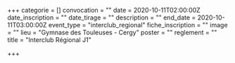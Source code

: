 +++
categorie = []
convocation = ""
date = 2020-10-11T02:00:00Z
date_inscription = ""
date_tirage = ""
description = ""
end_date = 2020-10-11T03:00:00Z
event_type = "interclub_regional"
fiche_inscription = ""
image = ""
lieu = "Gymnase des Touleuses - Cergy"
poster = ""
reglement = ""
title = "Interclub Régional J1"

+++
